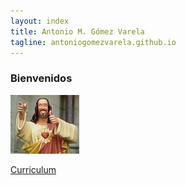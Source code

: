 ```yaml
---
layout: index
title: Antonio M. Gómez Varela
tagline: antoniogomezvarela.github.io
---
```


### Bienvenidos

![imagen](images/images.jpg)

[Curriculum](about)